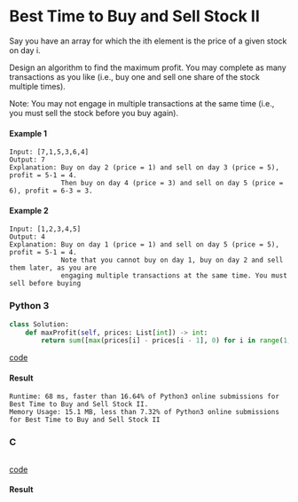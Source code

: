 # Best Time to Buy and Sell Stock II
Say you have an array for which the ith element is the price of a given stock on day i.

Design an algorithm to find the maximum profit. You may complete as many transactions as you like (i.e., buy one and sell one share of the stock multiple times).

Note: You may not engage in multiple transactions at the same time (i.e., you must sell the stock before you buy again).

#### Example 1
```
Input: [7,1,5,3,6,4]
Output: 7
Explanation: Buy on day 2 (price = 1) and sell on day 3 (price = 5), profit = 5-1 = 4.
             Then buy on day 4 (price = 3) and sell on day 5 (price = 6), profit = 6-3 = 3.
```

#### Example 2
```
Input: [1,2,3,4,5]
Output: 4
Explanation: Buy on day 1 (price = 1) and sell on day 5 (price = 5), profit = 5-1 = 4.
             Note that you cannot buy on day 1, buy on day 2 and sell them later, as you are
             engaging multiple transactions at the same time. You must sell before buying
```

### Python 3
```python
class Solution:
    def maxProfit(self, prices: List[int]) -> int:
        return sum([max(prices[i] - prices[i - 1], 0) for i in range(1, len(prices))])
```
[code](Python%203/122.py)

#### Result
```
Runtime: 68 ms, faster than 16.64% of Python3 online submissions for Best Time to Buy and Sell Stock II.
Memory Usage: 15.1 MB, less than 7.32% of Python3 online submissions for Best Time to Buy and Sell Stock II
```

### C
```C

```
[code](C/122.c)

#### Result
```

```
